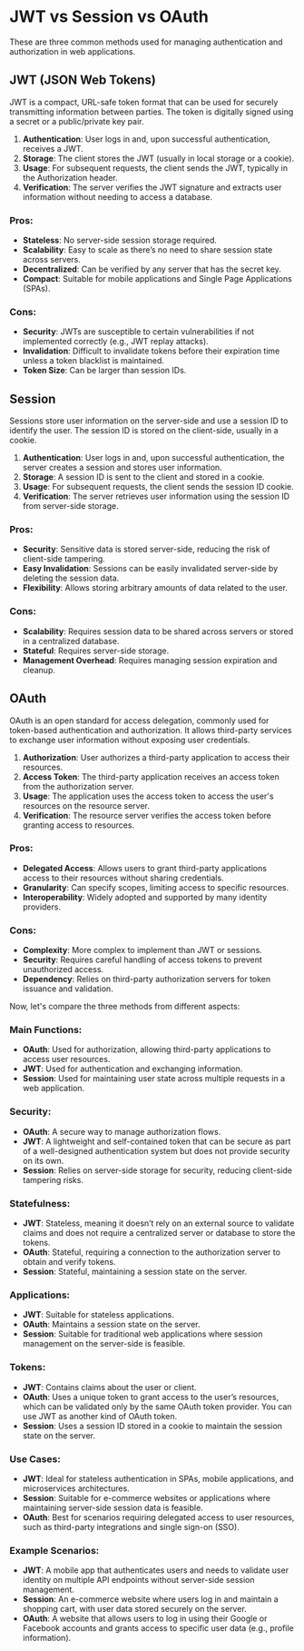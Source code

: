 # JWT vs Session vs OAuth

These are three common methods used for managing authentication and authorization in web applications.

## JWT (JSON Web Tokens)

JWT is a compact, URL-safe token format that can be used for securely transmitting information between parties. The token is digitally signed using a secret or a public/private key pair.

1. **Authentication**: User logs in and, upon successful authentication, receives a JWT.
2. **Storage**: The client stores the JWT (usually in local storage or a cookie).
3. **Usage**: For subsequent requests, the client sends the JWT, typically in the Authorization header.
4. **Verification**: The server verifies the JWT signature and extracts user information without needing to access a database.

### Pros:

- **Stateless**: No server-side session storage required.
- **Scalability**: Easy to scale as there’s no need to share session state across servers.
- **Decentralized**: Can be verified by any server that has the secret key.
- **Compact**: Suitable for mobile applications and Single Page Applications (SPAs).

### Cons:

- **Security**: JWTs are susceptible to certain vulnerabilities if not implemented correctly (e.g., JWT replay attacks).
- **Invalidation**: Difficult to invalidate tokens before their expiration time unless a token blacklist is maintained.
- **Token Size**: Can be larger than session IDs.

## Session

Sessions store user information on the server-side and use a session ID to identify the user. The session ID is stored on the client-side, usually in a cookie.

1. **Authentication**: User logs in and, upon successful authentication, the server creates a session and stores user information.
2. **Storage**: A session ID is sent to the client and stored in a cookie.
3. **Usage**: For subsequent requests, the client sends the session ID cookie.
4. **Verification**: The server retrieves user information using the session ID from server-side storage.

### Pros:

- **Security**: Sensitive data is stored server-side, reducing the risk of client-side tampering.
- **Easy Invalidation**: Sessions can be easily invalidated server-side by deleting the session data.
- **Flexibility**: Allows storing arbitrary amounts of data related to the user.

### Cons:

- **Scalability**: Requires session data to be shared across servers or stored in a centralized database.
- **Stateful**: Requires server-side storage.
- **Management Overhead**: Requires managing session expiration and cleanup.

## OAuth

OAuth is an open standard for access delegation, commonly used for token-based authentication and authorization. It allows third-party services to exchange user information without exposing user credentials.

1. **Authorization**: User authorizes a third-party application to access their resources.
2. **Access Token**: The third-party application receives an access token from the authorization server.
3. **Usage**: The application uses the access token to access the user's resources on the resource server.
4. **Verification**: The resource server verifies the access token before granting access to resources.

### Pros:

- **Delegated Access**: Allows users to grant third-party applications access to their resources without sharing credentials.
- **Granularity**: Can specify scopes, limiting access to specific resources.
- **Interoperability**: Widely adopted and supported by many identity providers.

### Cons:

- **Complexity**: More complex to implement than JWT or sessions.
- **Security**: Requires careful handling of access tokens to prevent unauthorized access.
- **Dependency**: Relies on third-party authorization servers for token issuance and validation.

Now, let's compare the three methods from different aspects:

### Main Functions:

- **OAuth**: Used for authorization, allowing third-party applications to access user resources.
- **JWT**: Used for authentication and exchanging information.
- **Session**: Used for maintaining user state across multiple requests in a web application.

### Security:

- **OAuth**: A secure way to manage authorization flows.
- **JWT**: A lightweight and self-contained token that can be secure as part of a well-designed authentication system but does not provide security on its own.
- **Session**: Relies on server-side storage for security, reducing client-side tampering risks.

### Statefulness:

- **JWT**: Stateless, meaning it doesn’t rely on an external source to validate claims and does not require a centralized server or database to store the tokens.
- **OAuth**: Stateful, requiring a connection to the authorization server to obtain and verify tokens.
- **Session**: Stateful, maintaining a session state on the server.

### Applications:

- **JWT**: Suitable for stateless applications.
- **OAuth**: Maintains a session state on the server.
- **Session**: Suitable for traditional web applications where session management on the server-side is feasible.

### Tokens:

- **JWT**: Contains claims about the user or client.
- **OAuth**: Uses a unique token to grant access to the user’s resources, which can be validated only by the same OAuth token provider. You can use JWT as another kind of OAuth token.
- **Session**: Uses a session ID stored in a cookie to maintain the session state on the server.

### Use Cases:

- **JWT**: Ideal for stateless authentication in SPAs, mobile applications, and microservices architectures.
- **Session**: Suitable for e-commerce websites or applications where maintaining server-side session data is feasible.
- **OAuth**: Best for scenarios requiring delegated access to user resources, such as third-party integrations and single sign-on (SSO).

### Example Scenarios:

- **JWT**: A mobile app that authenticates users and needs to validate user identity on multiple API endpoints without server-side session management.
- **Session**: An e-commerce website where users log in and maintain a shopping cart, with user data stored securely on the server.
- **OAuth**: A website that allows users to log in using their Google or Facebook accounts and grants access to specific user data (e.g., profile information).